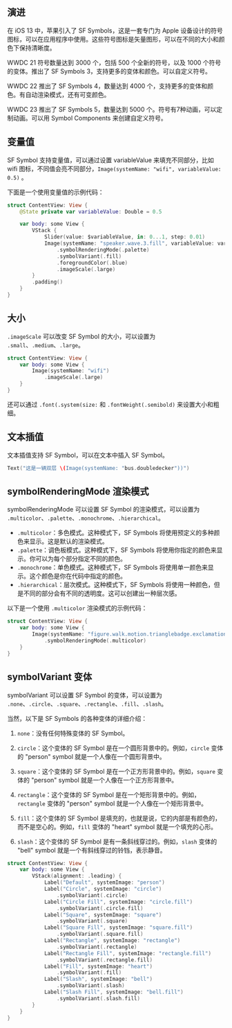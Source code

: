 

## 演进

在 iOS 13 中，苹果引入了 SF Symbols，这是一套专门为 Apple 设备设计的符号图标，可以在应用程序中使用。这些符号图标是矢量图形，可以在不同的大小和颜色下保持清晰度。

WWDC 21 符号数量达到 3000 个，包括 500 个全新的符号，以及 1000 个符号的变体。推出了 SF Symbols 3，支持更多的变体和颜色。可以自定义符号。

WWDC 22 推出了 SF Symbols 4，数量达到 4000 个，支持更多的变体和颜色。有自动渲染模式，还有可变颜色。

WWDC 23 推出了 SF Symbols 5，数量达到 5000 个。符号有7种动画，可以定制动画。可以用 Symbol Components 来创建自定义符号。

## 变量值

SF Symbol 支持变量值，可以通过设置 variableValue 来填充不同部分，比如 wifi 图标，不同值会亮不同部分，`Image(systemName: "wifi", variableValue: 0.5)` 。

下面是一个使用变量值的示例代码：

```swift
struct ContentView: View {
    @State private var variableValue: Double = 0.5

    var body: some View {
        VStack {
            Slider(value: $variableValue, in: 0...1, step: 0.01)
            Image(systemName: "speaker.wave.3.fill", variableValue: variableValue)
                .symbolRenderingMode(.palette)
                .symbolVariant(.fill)
                .foregroundColor(.blue)
                .imageScale(.large)
        }
        .padding()
    }
}
```

## 大小

`.imageScale` 可以改变 SF Symbol 的大小，可以设置为 `.small`、`.medium`、`.large`。

```swift
struct ContentView: View {
    var body: some View {
        Image(systemName: "wifi")
            .imageScale(.large)
    }
}
```

还可以通过 `.font(.system(size:` 和 `.fontWeight(.semibold)` 来设置大小和粗细。

## 文本插值

文本插值支持 SF Symbol，可以在文本中插入 SF Symbol。

```swift
Text("这是一辆双层 \(Image(systemName: "bus.doubledecker"))")
```

## symbolRenderingMode 渲染模式

symbolRenderingMode 可以设置 SF Symbol 的渲染模式，可以设置为 `.multicolor`、`.palette`、`.monochrome`、`.hierarchical`。

- `.multicolor`：多色模式。这种模式下，SF Symbols 将使用预定义的多种颜色来显示。这是默认的渲染模式。
- `.palette`：调色板模式。这种模式下，SF Symbols 将使用你指定的颜色来显示。你可以为每个部分指定不同的颜色。
- `.monochrome`：单色模式。这种模式下，SF Symbols 将使用单一颜色来显示。这个颜色是你在代码中指定的颜色。
- `.hierarchical`：层次模式。这种模式下，SF Symbols 将使用一种颜色，但是不同的部分会有不同的透明度。这可以创建出一种层次感。

以下是一个使用 `.multicolor` 渲染模式的示例代码：

```swift
struct ContentView: View {
    var body: some View {
        Image(systemName: "figure.walk.motion.trianglebadge.exclamationmark")
            .symbolRenderingMode(.multicolor)
    }
}
```

## symbolVariant 变体

symbolVariant 可以设置 SF Symbol 的变体，可以设置为 `.none`、`.circle`、`.square`、`.rectangle`、`.fill`、`.slash`。

当然，以下是 SF Symbols 的各种变体的详细介绍：

1. `none`：没有任何特殊变体的 SF Symbol。

2. `circle`：这个变体的 SF Symbol 是在一个圆形背景中的。例如，`circle` 变体的 "person" symbol 就是一个人像在一个圆形背景中。

3. `square`：这个变体的 SF Symbol 是在一个正方形背景中的。例如，`square` 变体的 "person" symbol 就是一个人像在一个正方形背景中。

4. `rectangle`：这个变体的 SF Symbol 是在一个矩形背景中的。例如，`rectangle` 变体的 "person" symbol 就是一个人像在一个矩形背景中。

5. `fill`：这个变体的 SF Symbol 是填充的，也就是说，它的内部是有颜色的，而不是空心的。例如，`fill` 变体的 "heart" symbol 就是一个填充的心形。

6. `slash`：这个变体的 SF Symbol 是有一条斜线穿过的。例如，`slash` 变体的 "bell" symbol 就是一个有斜线穿过的铃铛，表示静音。


```swift
struct ContentView: View {
    var body: some View {
        VStack(alignment: .leading) {
            Label("Default", systemImage: "person")
            Label("Circle", systemImage: "circle")
                .symbolVariant(.circle)
            Label("Circle Fill", systemImage: "circle.fill")
                .symbolVariant(.circle.fill)
            Label("Square", systemImage: "square")
                .symbolVariant(.square)
            Label("Square Fill", systemImage: "square.fill")
                .symbolVariant(.square.fill)
            Label("Rectangle", systemImage: "rectangle")
                .symbolVariant(.rectangle)
            Label("Rectangle Fill", systemImage: "rectangle.fill")
                .symbolVariant(.rectangle.fill)
            Label("Fill", systemImage: "heart")
                .symbolVariant(.fill)
            Label("Slash", systemImage: "bell")
                .symbolVariant(.slash)
            Label("Slash Fill", systemImage: "bell.fill")
                .symbolVariant(.slash.fill)
        }
    }
}

```
